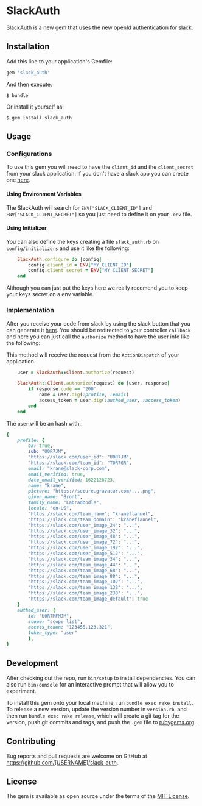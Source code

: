 # SlackAuth

SlackAuth is a new gem that uses the new openId authentication for slack.

## Installation

Add this line to your application's Gemfile:

```ruby
gem 'slack_auth'
```

And then execute:

    $ bundle

Or install it yourself as:

    $ gem install slack_auth

## Usage

### Configurations

To use this gem you will need to have the `client_id` and the `client_secret` from your slack application.
If you don't have a slack app you can create one [here](https://api.slack.com/apps/).

#### Using Environment Variables

The SlackAuth will search for `ENV["SLACK_CLIENT_ID"]` and `ENV["SLACK_CLIENT_SECRET"]` so you just need to define it on your `.env` file.

#### Using Initializer

You can also define the keys creating a file `slack_auth.rb` on `config/initializers` and use it like the following:

```ruby
    SlackAuth.configure do |config|
        config.client_id = ENV["MY_CLIENT_ID"]
        config.client_secret = ENV["MY_CLIENT_SECRET"]
    end
```

Although you can just put the keys here we really recomend you to keep your keys secret on a env variable.

### Implementation

After you receive your code from slack by using the slack button that you can generate it [here](https://api.slack.com/authentication/sign-in-with-slack#generator).
You should be redirected to your controller `callback` and here you can just call the `authorize` method to have the user info like the following:

This method will receive the request from the `ActionDispatch` of your application.

```ruby
    user = SlackAuth::Client.authorize(request)
```

```ruby
    SlackAuth::Client.authorize(request) do |user, response|
        if response.code == '200'
            name = user.dig(:profile, :email)
            access_token = user.dig(:authed_user, :access_token)
        end
    end
```

The `user` will be an hash with:

```ruby
{
    profile: {
        ok: true,
        sub: "U0R7JM",
        "https://slack.com/user_id": "U0R7JM",
        "https://slack.com/team_id": "T0R7GR",
        email: "krane@slack-corp.com",
        email_verified: true,
        date_email_verified: 1622128723,
        name: "krane",
        picture: "https://secure.gravatar.com/....png",
        given_name: "Bront",
        family_name: "Labradoodle",
        locale: "en-US",
        "https://slack.com/team_name": "kraneflannel",
        "https://slack.com/team_domain": "kraneflannel",
        "https://slack.com/user_image_24": "...",
        "https://slack.com/user_image_32": "...",
        "https://slack.com/user_image_48": "...",
        "https://slack.com/user_image_72": "...",
        "https://slack.com/user_image_192": "...",
        "https://slack.com/user_image_512": "...",
        "https://slack.com/team_image_34": "...",
        "https://slack.com/team_image_44": "...",
        "https://slack.com/team_image_68": "...",
        "https://slack.com/team_image_88": "...",
        "https://slack.com/team_image_102": "...",
        "https://slack.com/team_image_132": "...",
        "https://slack.com/team_image_230": "...",
        "https://slack.com/team_image_default": true
    }
    authed_user: {
        id: "U0R7MFMJM",
        scope: "scope list",
        access_token: "123455.123.321",
        token_type: "user"
        },
}
```

## Development

After checking out the repo, run `bin/setup` to install dependencies. You can also run `bin/console` for an interactive prompt that will allow you to experiment.

To install this gem onto your local machine, run `bundle exec rake install`. To release a new version, update the version number in `version.rb`, and then run `bundle exec rake release`, which will create a git tag for the version, push git commits and tags, and push the `.gem` file to [rubygems.org](https://rubygems.org).

## Contributing

Bug reports and pull requests are welcome on GitHub at https://github.com/[USERNAME]/slack_auth.

## License

The gem is available as open source under the terms of the [MIT License](https://opensource.org/licenses/MIT).
